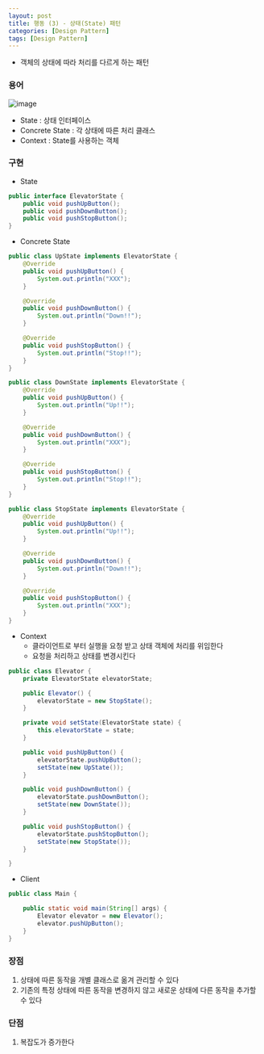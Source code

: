 ```yaml
---
layout: post
title: 행동 (3) - 상태(State) 패턴
categories: [Design Pattern]
tags: [Design Pattern]
---
```

- 객체의 상태에 따라 처리를 다르게 하는 패턴

### 용어
![image](https://user-images.githubusercontent.com/109575750/200154953-dc1161f5-eb09-4dfe-912a-84955eaa3292.png)

- State : 상태 인터페이스
- Concrete State : 각 상태에 따른 처리 클래스
- Context : State를 사용하는 객체

### 구현
- State

```java
public interface ElevatorState {
    public void pushUpButton();
    public void pushDownButton();
    public void pushStopButton();
}
```

- Concrete State

```java
public class UpState implements ElevatorState {
    @Override
    public void pushUpButton() {
        System.out.println("XXX");
    }

    @Override
    public void pushDownButton() {
        System.out.println("Down!!");
    }

    @Override
    public void pushStopButton() {
        System.out.println("Stop!!");
    }
}

public class DownState implements ElevatorState {
    @Override
    public void pushUpButton() {
        System.out.println("Up!!");
    }

    @Override
    public void pushDownButton() {
        System.out.println("XXX");
    }

    @Override
    public void pushStopButton() {
        System.out.println("Stop!!");
    }
}

public class StopState implements ElevatorState {
    @Override
    public void pushUpButton() {
        System.out.println("Up!!");
    }

    @Override
    public void pushDownButton() {
        System.out.println("Down!!");
    }

    @Override
    public void pushStopButton() {
        System.out.println("XXX");
    }
}
```

- Context
    - 클라이언트로 부터 실행을 요청 받고 상태 객체에 처리를 위임한다
    - 요청을 처리하고 상태를 변경시킨다

```java
public class Elevator {
    private ElevatorState elevatorState;

    public Elevator() {
        elevatorState = new StopState();
    }

    private void setState(ElevatorState state) {
        this.elevatorState = state;
    }

    public void pushUpButton() {
        elevatorState.pushUpButton();
        setState(new UpState());
    }

    public void pushDownButton() {
        elevatorState.pushDownButton();
        setState(new DownState());
    }

    public void pushStopButton() {
        elevatorState.pushStopButton();
        setState(new StopState());
    }

}
```

- Client

```java
public class Main {

    public static void main(String[] args) {
        Elevator elevator = new Elevator();
        elevator.pushUpButton();
    }
}
```

### 장점
1. 상태에 따른 동작을 개별 클래스로 옮겨 관리할 수 있다
2. 기존의 특정 상태에 따른 동작을 변경하지 않고 새로운 상태에 다른 동작을 추가할 수 있다

### 단점
1. 복잡도가 증가한다